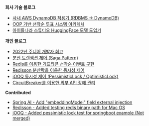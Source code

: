 **회사 기술 블로그**

 + [사내 AWS DynamoDB 적용기 (RDBMS -> DynamoDB)](https://zuminternet.github.io/DynamoDB)
 + [OOP 기반 선착순 투표 시스템 아키텍처](https://zuminternet.github.io/vote-architecture/)
 + [아이들나라 스튜디오 HuggingFace 모델 도입기](https://i-nara.oopy.io/fd1c2d06-59b9-456c-ad73-259beaf1cae1)

**개인 블로그**

 + [2022년 주니어 개발자 회고](https://velog.io/@hgs-study/2022-log)
 + [분산 트랜잭션 제어 (Saga Pattern)](https://velog.io/@hgs-study/saga-1)
 + [Redis를 이용한 기프티콘 선착순 이벤트 구현](https://velog.io/@hgs-study/redis-sorted-set)
 + [Redisson 분산락을 이용한 동시성 제어](https://velog.io/@hgs-study/redisson-distributed-lock)
 + [jOOQ 동시성 제어 (PessimisticLock / OptimisticLock)](https://velog.io/@hgs-study/jOOQ-Concurrency-Controll)
 + [CircuitBreaker를 이용한 외부 API 장애 관리](https://velog.io/@hgs-study/CircuitBreaker)

**Contributed**
 
 + [Spring AI - Add "embeddingModel" field external injection](https://github.com/spring-projects-experimental/spring-ai/pull/13)
 + [Redisson - Added testing redis binary path for Mac OS](https://github.com/redisson/redisson/pull/4655)
 + [jOOQ - Added pessimistic lock test for springboot example (Not merged)](https://github.com/jOOQ/jOOQ/pull/14433)

